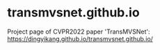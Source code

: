 # transmvsnet.github.io
Project page of CVPR2022 paper 'TransMVSNet': https://dingyikang.github.io/transmvsnet.github.io/
